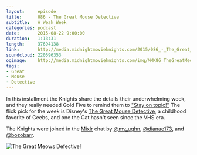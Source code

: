 ```yaml
---
layout:     episode
title:      086 - The Great Mouse Detective
subtitle:   A Weak Week
categories: podcast
date:       2015-08-22 9:00:00
duration:   1:13:31
length:     37694138
link:       http://media.midnightmovieknights.com/2015/086_-_The_Great_Mouse_Detective.m4a
soundcloud: 220596353
ogimage:    http://media.midnightmovieknights.com/img/MMK86_TheGreatMeowsDefective-750x811.png
tags:
- Great
- Mouse
- Detective
---
```

In this installment the Knights share the details their underwhelming week, and they really needed Gold Five to remind them to ["Stay on topic!"](http://www.imdb.com/title/tt0076759/quotes?item=qt0440654) The flick pick for the week is Disney's [The Great Mouse Detective](http://www.imdb.com/title/tt0091149/), a childhood favorite of Ceebs, and one the Cat hasn't seen since the VHS era.

The Knights were joined in the [Mixlr](http://mixlr.com/midnight-movie-knights/) chat by [@mv_ughn](https://twitter.com/mv_ughn), [@dianae173](https://twitter.com/dianae173), and [@bozobarr](https://twitter.com/bozobarr).  

![The Great Meows Defective!](http://media.midnightmovieknights.com/img/MMK86_TheGreatMeowsDefective-750x811.png)